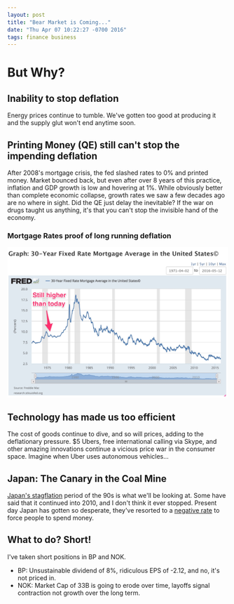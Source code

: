 ```yaml
---
layout: post
title: "Bear Market is Coming..."
date: "Thu Apr 07 10:22:27 -0700 2016"
tags: finance business
---
```


# But Why?

## Inability to stop deflation

Energy prices continue to tumble. We've gotten too good at producing it and the supply glut won't end anytime soon.

## Printing Money (QE) still can't stop the impending deflation

After 2008's mortgage crisis, the fed slashed rates to 0% and printed money. Market bounced back,
but even after over 8 years of this practice, inflation and GDP growth is low and hovering at 1%. While obviously better
than complete economic collapse, growth rates we saw a few decades ago are no where in sight.
Did the QE just delay the inevitable? If the war on drugs taught us anything, it's that you can't stop
the invisible hand of the economy.

### Mortgage Rates proof of long running deflation
![Long Running 30 Year Mortgage Rates](/public/images/DeflationProof30YearFixedRateMortgageAverage.jpg)

## Technology has made us too efficient

The cost of goods continue to dive, and so will prices, adding to the deflationary pressure. $5 Ubers, free international calling via Skype,
and other amazing innovations continue a vicious price war in the consumer space. Imagine when Uber uses autonomous vehicles...

## Japan: The Canary in the Coal Mine

[Japan's stagflation](https://en.wikipedia.org/wiki/Lost_Decade_(Japan)) period of the 90s is what we'll be looking at. Some have said that it continued into 2010, and I don't think it ever stopped.
Present day Japan has gotten so desperate, they've resorted to a [negative rate](http://www.cnbc.com/2016/04/07/what-the-bank-of-japan-boj-will-do-now-that-negative-rates-have-disappointed.html)
to force people to spend money.

## What to do? Short!

I've taken short positions in BP and NOK.

* BP: Unsustainable dividend of 8%, ridiculous EPS of -2.12, and no, it's not priced in.
* NOK: Market Cap of 33B is going to erode over time, layoffs signal contraction not growth over the long term.
